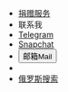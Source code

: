 *  [捐赠服务](https://i.itfuwu.dynv6.net/)
*  联系我
  * [Telegram](https://t.me/qianshuiyu) 
  * [Snapchat](https://www.snapchat.com/add/qsyshare?invite_id=LD-R5W_2&locale=zh-Hans_TW&share_id=rnvpGpq7RL-W-cwtqEEnGA&sid=6a7592b5d54040deb0497252b565c9d2/)
  * <button id="copyEmailButton">邮箱Mail</button>
  * <p id="emailDisplay" style="display:none; font-size: 14px; color: blue; margin-top: 10px;"></p>
*  [俄罗斯搜索](https://yandex.eu/)
